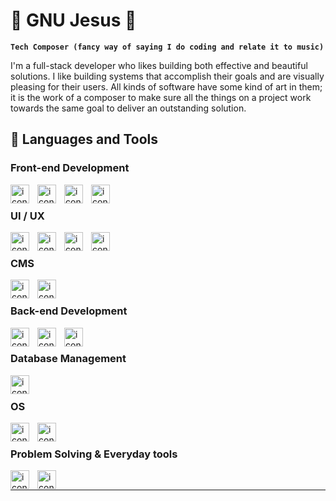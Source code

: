 # 🔱 GNU Jesus 🔱

**`Tech Composer (fancy way of saying I do coding and relate it to music)`**

I'm a full-stack developer who likes building both effective and beautiful solutions. I like building systems that accomplish their goals and are visually pleasing for their users. All kinds of software have some kind of art in them; it is the work of a composer to make sure all the things on a project work towards the same goal to deliver an outstanding solution. 

## 🔨 Languages and Tools

### Front-end Development
<img align="left" alt="icon" width="30px" style="padding-right:10px" src="https://cdn.jsdelivr.net/gh/devicons/devicon@latest/icons/html5/html5-original.svg" />
<img align="left" alt="icon" width="30px" style="padding-right:10px" src="https://cdn.jsdelivr.net/gh/devicons/devicon@latest/icons/typescript/typescript-original.svg" />
<img align="left" alt="icon" width="30px" style="padding-right:10px" src="https://cdn.jsdelivr.net/gh/devicons/devicon@latest/icons/react/react-original.svg" />
<img align="left" alt="icon" width="30px" style="padding-right:10px" src="https://cdn.jsdelivr.net/gh/devicons/devicon@latest/icons/figma/figma-original.svg" />

<br>

### UI / UX
<img align="left" alt="icon" width="30px" style="padding-right:10px" src="https://cdn.jsdelivr.net/gh/devicons/devicon@latest/icons/vuejs/vuejs-original.svg" />
<img align="left" alt="icon" width="30px" style="padding-right:10px" src="https://cdn.jsdelivr.net/gh/devicons/devicon@latest/icons/tailwindcss/tailwindcss-original.svg" />
<img align="left" alt="icon" width="30px" style="padding-right:10px" src="https://cdn.jsdelivr.net/gh/devicons/devicon@latest/icons/css3/css3-original.svg" />
<img align="left" alt="icon" width="30px" style="padding-right:10px" src="https://cdn.jsdelivr.net/gh/devicons/devicon@latest/icons/canva/canva-original.svg" />

<br>

### CMS
<img align="left" alt="icon" width="30px" style="padding-right:10px" src="https://cdn.jsdelivr.net/gh/devicons/devicon@latest/icons/woocommerce/woocommerce-original.svg" />
<img align="left" alt="icon" width="30px" style="padding-right:10px" src="https://cdn.jsdelivr.net/gh/devicons/devicon@latest/icons/wordpress/wordpress-plain.svg" />

<br>

### Back-end Development
<img align="left" alt="icon" width="30px" style="padding-right:10px" src="https://cdn.jsdelivr.net/gh/devicons/devicon@latest/icons/php/php-original.svg" />
<img align="left" alt="icon" width="30px" style="padding-right:10px" src="https://cdn.jsdelivr.net/gh/devicons/devicon@latest/icons/laravel/laravel-original.svg" />
<img align="left" alt="icon" width="30px" style="padding-right:10px" src="https://cdn.jsdelivr.net/gh/devicons/devicon@latest/icons/dotnetcore/dotnetcore-original.svg" />

<br>

### Database Management
<img align="left" alt="icon" width="30px" style="padding-right:10px" src="https://cdn.jsdelivr.net/gh/devicons/devicon@latest/icons/azuresqldatabase/azuresqldatabase-original.svg" />

<br>

### OS
<img align="left" alt="icon" width="30px" style="padding-right:10px" src="https://cdn.jsdelivr.net/gh/devicons/devicon@latest/icons/archlinux/archlinux-original.svg" />
<img align="left" alt="icon" width="30px" style="padding-right:10px" src="https://cdn.jsdelivr.net/gh/devicons/devicon@latest/icons/ubuntu/ubuntu-original.svg" />

<br>

### Problem Solving & Everyday tools
<img align="left" alt="icon" width="30px" style="padding-right:10px" src="https://cdn.jsdelivr.net/gh/devicons/devicon@latest/icons/python/python-original.svg" />
<img align="left" alt="icon" width="30px" style="padding-right:10px" src="https://cdn.jsdelivr.net/gh/devicons/devicon@latest/icons/lua/lua-original.svg" />

<br>

---

<!--

### My Coding Journey
The first encounter I ever had with code was on 2020, when the pandemic struck my country and we had to lock ourselves in our houses. For two years, I didn't come out of my house and the only thing my family went out was for essential stuff (food, water, y'know). 

During this two years, I took guitar seriously and started practicing to become a professional musician, and in July 2020, I had my first coding experience with C#. I spent 1 month learning and absolutely hated it. 

A year after that I tried once again, this time with python. I learned all the basics of coding and got a taste of OOP, but still didn't find anything useful to do with coding, I just seemend fun.

Another year passed, and thanks to [Emmanuel](https://github.com/l1nk01), I got motivated and wanted to study Data Science at ITLA, but changed my mind when I saw someone doing data science and there was more Excel than anything else. That's when I saw a coding tutorial of someone making an application and I fell in love with what I saw. I started studying Front-end Development and learning HTML, CSS and JavaScript 4 months before entering ITLA, and have been coding ever since.

On ITLA I learning all kinds of things, both thanks to some of the best teachers I've ever had and my own effort (reading documentation endlessly and putting things into practice). I catched an interest on Web Design and 3D Design, Product Design and Digital Art, and then tasted what Back-end Developement really is, and I have to admit I loved it.
`
Nowadays, I consider myself a `Digital/Tech Composer` whose passion is to make things on the Front-end and the Back-end work towards the same goal. You can have all kinds of art working together on the Front-end (3D, Audiovisuals, Interactive...), and all kinds of things working together on the backend (APIs, Databases, Architectures, Microservices...) but all those things must work towards the same goal to have an optimal, pleasing and effective product. That's my motto.

You could also say that it's a fancy way of saying I do coding for a living.

-->

